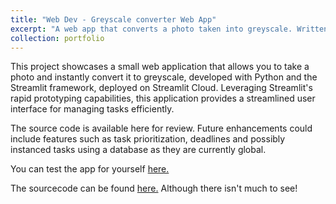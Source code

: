 ```yaml
---
title: "Web Dev - Greyscale converter Web App"
excerpt: "A web app that converts a photo taken into greyscale. Written in Python using Streamlit"
collection: portfolio
---
```


This project showcases a small web application that allows you to take a photo and instantly convert it to greyscale, developed with Python and the Streamlit framework, deployed on Streamlit Cloud. Leveraging Streamlit's rapid prototyping capabilities, this application provides a streamlined user interface for managing tasks efficiently.

The source code is available here for review. Future enhancements could include features such as task prioritization, deadlines and possibly instanced tasks using a database as they are currently global.

You can test the app for yourself [here.](https://greyscale.streamlit.app)

The sourcecode can be found [here.](https://github.com/JackDKillelea/python-black-and-white-converter) Although there isn't much to see!